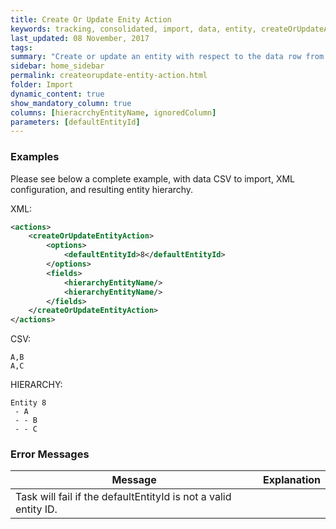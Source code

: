 ```yaml
---
title: Create Or Update Enity Action
keywords: tracking, consolidated, import, data, entity, createOrUpdateAction
last_updated: 08 November, 2017
tags:
summary: "Create or update an entity with respect to the data row from the import file."
sidebar: home_sidebar
permalink: createorupdate-entity-action.html
folder: Import
dynamic_content: true
show_mandatory_column: true
columns: [hieracrchyEntityName, ignoredColumn]
parameters: [defaultEntityId]
---
```


### Examples

Please see below a complete example, with data CSV to import, XML configuration, and resulting entity hierarchy. 

XML:
```xml 
<actions>
	<createOrUpdateEntityAction>
		<options>
			<defaultEntityId>8</defaultEntityId>
		</options>
		<fields>
			<hierarchyEntityName/>
			<hierarchyEntityName/>
		</fields>
	</createOrUpdateEntityAction>
</actions>
```

CSV:
```csv
A,B
A,C
```

HIERARCHY:

```
Entity 8
 - A
 - - B
 - - C
```

### Error Messages

Message | Explanation
---- | ----
Task will fail if the defaultEntityId is not a valid entity ID. | 
